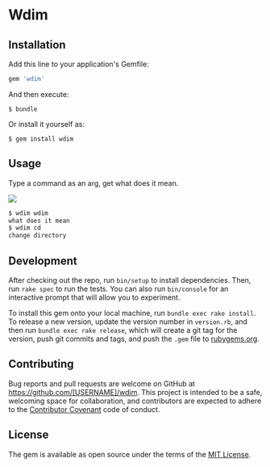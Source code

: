 # Wdim

## Installation

Add this line to your application's Gemfile:

```ruby
gem 'wdim'
```

And then execute:

    $ bundle

Or install it yourself as:

    $ gem install wdim

## Usage
Type a command as an arg, get what does it mean.

![](https://i.gyazo.com/1724adc20daa697fd17aef8ca273ccc0.gif)

```sh
$ wdim wdim
what does it mean
$ wdim cd
change directory
```

## Development

After checking out the repo, run `bin/setup` to install dependencies. Then, run `rake spec` to run the tests. You can also run `bin/console` for an interactive prompt that will allow you to experiment.

To install this gem onto your local machine, run `bundle exec rake install`. To release a new version, update the version number in `version.rb`, and then run `bundle exec rake release`, which will create a git tag for the version, push git commits and tags, and push the `.gem` file to [rubygems.org](https://rubygems.org).

## Contributing

Bug reports and pull requests are welcome on GitHub at https://github.com/[USERNAME]/wdim. This project is intended to be a safe, welcoming space for collaboration, and contributors are expected to adhere to the [Contributor Covenant](http://contributor-covenant.org) code of conduct.


## License

The gem is available as open source under the terms of the [MIT License](http://opensource.org/licenses/MIT).
